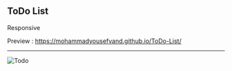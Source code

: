 <h2>ToDo List</h2>

Responsive

Preview : https://mohammadyousefvand.github.io/ToDo-List/

<hr />

![Todo](https://user-images.githubusercontent.com/91375726/146878630-5aeb9b10-35ae-4fb0-b7d4-3d762c088a7b.png)

